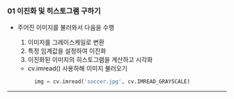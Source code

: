 ### 01 이진화 및 히스토그램 구하기
- 주어진 이미지를 불러와서 다음을 수행
  1. 이미지를 그레이스케일로 변환
  2. 특정 임계값을 설정하여 이진화
  3. 이진화된 이미지의 히스토그램을 계산하고 시각화
 
  - cv.imread() 사용하해 이미지 불러오기
    ```python
      img = cv.imread('soccer.jpg', cv.IMREAD_GRAYSCALE)
    ```
---

